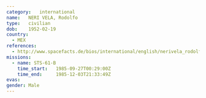 ```yaml
---
category:	international
name:	NERI VELA, Rodolfo
type:	civilian
dob:	1952-02-19
country:
  - MEX
references:
  - http://www.spacefacts.de/bios/international/english/nerivela_rodolfo.htm
missions:
  - name: STS-61-B
    time_start:   1985-09-27T00:29:00Z
    time_end:     1985-12-03T21:33:49Z
evas:
gender:	Male
---
```

